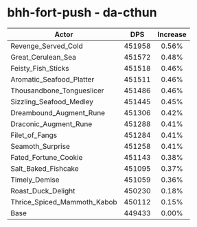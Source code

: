 # bhh-fort-push - da-cthun
| Actor | DPS | Increase |
|---|:---:|:---:|
|Revenge_Served_Cold|451958|0.56%|
|Great_Cerulean_Sea|451572|0.48%|
|Feisty_Fish_Sticks|451518|0.46%|
|Aromatic_Seafood_Platter|451511|0.46%|
|Thousandbone_Tongueslicer|451486|0.46%|
|Sizzling_Seafood_Medley|451445|0.45%|
|Dreambound_Augment_Rune|451306|0.42%|
|Draconic_Augment_Rune|451288|0.41%|
|Filet_of_Fangs|451284|0.41%|
|Seamoth_Surprise|451258|0.41%|
|Fated_Fortune_Cookie|451143|0.38%|
|Salt_Baked_Fishcake|451095|0.37%|
|Timely_Demise|451059|0.36%|
|Roast_Duck_Delight|450230|0.18%|
|Thrice_Spiced_Mammoth_Kabob|450112|0.15%|
|Base|449433|0.00%|
